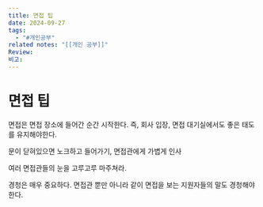 ```yaml
---
title: 면접 팁
date: 2024-09-27
tags:
  - "#개인공부"
related notes: "[[개인 공부]]"
Review: 
비고:
---
```

# 면접 팁

면접은 면접 장소에 들어간 순간 시작한다.
즉, 회사 입장, 면접 대기실에서도 좋은 태도를 유지해야한다.

문이 닫혀있으면 노크하고 들어가기,
면접관에게 가볍게 인사

여러 면접관들의 눈을 고루고루 마주쳐라.

경청은 매우 중요하다.
면접관 뿐만 아니라 같이 면접을 보는 지원자들의 말도 경청해야한다.



